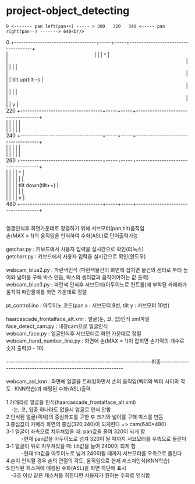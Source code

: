 # project-object_detecting

    0 <------- pan left(pan++) ----- > 300   320   340 <----- pan right(pan--) -------> 640<br/>
  0 +-----------------------------------+-----+-----+------------------------------------+<br/>
    |                 |     |     |                ^                   | <br/>
    |                                   |     |     |                |                   | <br/>
    |                                   |     |     |          tilt up(tilt--)           | <br/>
    |                                   |     |     |                |                   | <br/>
    |                                   |     |     |                v                   | <br/>
220 +-----------------------------------+-----+-----+------------------------------------+ <br/>
    |                                   |     |     |                                    | <br/>
    |                                   |     |     |                                    |  <br/>
240 +-----------------------------------+-----+-----+------------------------------------+ <br/>
    |                                   |     |     |                                    | <br/>
    |                                   |     |     |                                    |  <br/>
260 +-----------------------------------+-----+-----+------------------------------------+ <br/>
    |                                   |     |     |                ^                   | <br/>
    |                                   |     |     |                |                   | <br/>
    |                                   |     |     |          tilt down(tilt++)         | <br/>
    |                                   |     |     |                |                   | <br/>
    |                                   |     |     |                v                   | <br/>
480 +-----------------------------------+-----+-----+------------------------------------+ <br/>

<br/>
얼굴인식후 화면가운데로 정렬하기 위해 서브모터(pan,tilt)움직임<br/>
손(MAX = 1)의 움직임을 인식하여 수화(ASL)로 단어출력가능<br/>
<br/>
getchar.py : 키보드에서 사용자 입력을 실시간으로 확인(리눅스)<br/>
getcharr.py : 키보드에서 사용자 입력을 실시간으로 확인(윈도우)<br/>
<br/>
webcam_blue2.py : 파란색인식 (파란색물건이 화면에 잡히면 물건의 센터로 부터 높이와 넒이를 구해 박스 만듬, 박스의 센터값과 움직여야하는 값 출력)<br/>
webcam_blue3.py : 파란색 인식후 서브모터(아두이노로 컨트롤)에 부착된 카메라가 움직여 파란물체를 화면 가운데로 정렬<br/>
<br/>
pt_control.ino : 아두이노 코드(pan x : 서브모터 9번, tilt y : 서브모터 10번)<br/>
<br/>
haarcascade_frontalface_alt.xml : 얼굴(눈, 코, 입)인식 xml파일<br/>
face_detect_cam.py : 내장cam으로 얼굴인식<br/>
webcam_face.py : 얼굴인식후 서브모터로 화면 가운데로 정렬<br/>
webcam_hand_number_line.py : 화면에 손(MAX = 1)이 잡히면 손가락의 개수로 숫자 출력(0 - 10)<br/> 
<br/>
--------------------------------------------------------------최종--------------------------------------------------------------<br/>
<br/>
webcam_asl_knn : 화면에 얼굴을 트래킹하면서 손의 움직임(벡터와 벡터 사이의 각도- KNN학습)과 매핑된 수화(ASL)출력<br/>
<br/>
1.카메라로 얼굴을 인식(haarcascade_frontalface_alt.xml)<br/>
 -눈, 코, 입중 하나라도 없을시 얼굴로 인식 안함<br/>
2.인식된 얼굴(객체)의 중심좌표를 구한 후 크기와 넓이를 구해 박스를 만듬<br/>
3.중심값이 카메라 화면의 중심(320,240)이 되게한다 => cam(640*480)<br/>
3-1 얼굴이 좌측으로 치우쳐있을 때: pan값을 줄여 320이 되게 함<br/>
   -현재 pan값을 아두이노로 넘겨 320이 될 때까지 서브모터를 우측으로 돌린다<br/>
3-1 얼굴이 위로 치우쳐있을 때: tilt값을 늘여 2400이 되게 함<br/>
   -현재 tilt값을 아두이노로 넘겨 240이될 때까지 서브모터를 우측으로 돌린다 <br/> 
4.손이 인식될 경우 손의 관절의 각도, 움직임으로 현재 제스쳐인식(KNN학습)<br/>
5.인식된 제스쳐에 매핑된 수화(ASL)을 화면 하단에 표시<br/>
 -3초 이상 같은 제스쳐를 취한다면 사용자가 원하는 수화로 인식함<br/>


